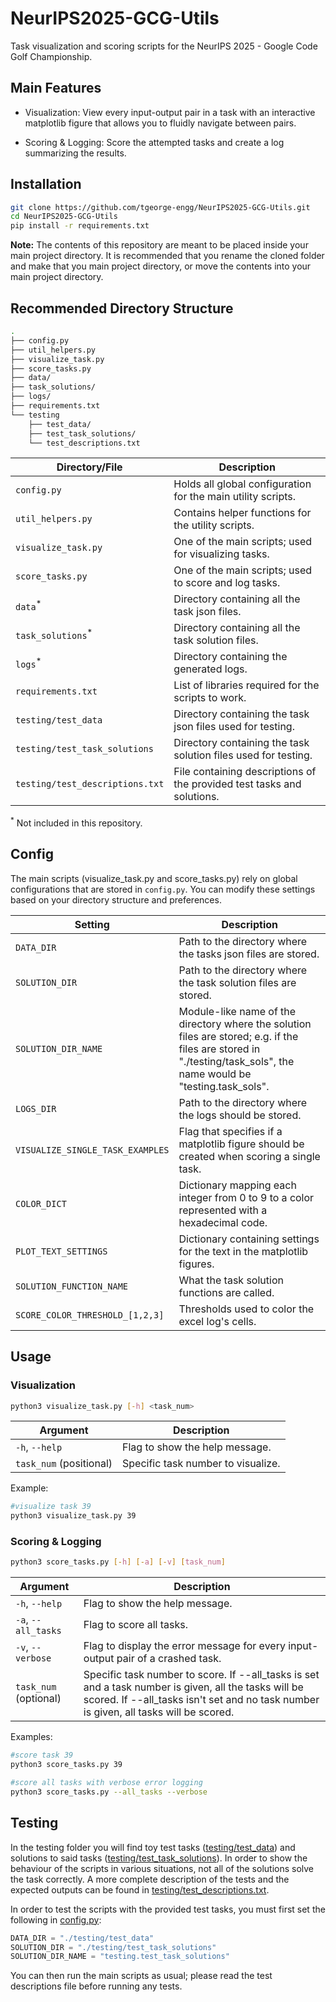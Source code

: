 # NeurIPS2025-GCG-Utils
Task visualization and scoring scripts for the NeurIPS 2025 - Google Code Golf Championship.

## Main Features
- Visualization: View every input-output pair in a task with an interactive matplotlib figure that allows you to fluidly navigate between pairs.

- Scoring & Logging: Score the attempted tasks and create a log summarizing the results.

## Installation
```bash
git clone https://github.com/tgeorge-engg/NeurIPS2025-GCG-Utils.git
cd NeurIPS2025-GCG-Utils
pip install -r requirements.txt
```
**Note:** The contents of this repository are meant to be placed inside your main project directory. It is recommended that you rename the cloned folder and make that you main project directory, or move the contents into your main project directory.

## Recommended Directory Structure
```bash
.
├── config.py
├── util_helpers.py
├── visualize_task.py
├── score_tasks.py
├── data/
├── task_solutions/
├── logs/
├── requirements.txt
└── testing
    ├── test_data/
    ├── test_task_solutions/
    └── test_descriptions.txt
```

| Directory/File                | Description |
|-------------------------------|-------------|
| `config.py`                     | Holds all global configuration for the main utility scripts. |
| `util_helpers.py`               | Contains helper functions for the utility scripts. |
| `visualize_task.py`             | One of the main scripts; used for visualizing tasks. |
| `score_tasks.py`                | One of the main scripts; used to score and log tasks. |
| `data`<sup>*</sup>              | Directory containing all the task json files. |
| `task_solutions`<sup>*</sup>    | Directory containing all the task solution files. |
| `logs`<sup>*</sup>              | Directory containing the generated logs. |
| `requirements.txt`              | List of libraries required for the scripts to work. |
| `testing/test_data`             | Directory containing the task json files used for testing. |
| `testing/test_task_solutions`   | Directory containing the task solution files used for testing. |
| `testing/test_descriptions.txt` | File containing descriptions of the provided test tasks and solutions. |

<sup>*</sup> Not included in this repository.

## Config
The main scripts (visualize_task.py and score_tasks.py) rely on global configurations that are stored in `config.py`.
You can modify these settings based on your directory structure and preferences.

| Setting                        | Description |
|--------------------------------|-------------|
| `DATA_DIR`                       | Path to the directory where the tasks json files are stored. |
| `SOLUTION_DIR`                   | Path to the directory where the task solution files are stored. |
| `SOLUTION_DIR_NAME`              | Module-like name of the directory where the solution files are stored; e.g. if the files are stored in "./testing/task_sols", the name would be "testing.task_sols".|
| `LOGS_DIR`                       | Path to the directory where the logs should be stored. |
| `VISUALIZE_SINGLE_TASK_EXAMPLES` | Flag that specifies if a matplotlib figure should be created when scoring a single task. |
| `COLOR_DICT`                     | Dictionary mapping each integer from 0 to 9 to a color represented with a hexadecimal code. |
| `PLOT_TEXT_SETTINGS`             | Dictionary containing settings for the text in the matplotlib figures. |
| `SOLUTION_FUNCTION_NAME`         | What the task solution functions are called. |
| `SCORE_COLOR_THRESHOLD_[1,2,3]`  | Thresholds used to color the excel log's cells. |

## Usage
### Visualization
```bash
python3 visualize_task.py [-h] <task_num>
```

| Argument                | Description |
|-------------------------|-------------|
| `-h`, `--help`          | Flag to show the help message. |
| `task_num` (positional) | Specific task number to visualize. |

Example:
```bash
#visualize task 39
python3 visualize_task.py 39
```
### Scoring & Logging
```bash
python3 score_tasks.py [-h] [-a] [-v] [task_num]
```
| Argument              | Description |
|-----------------------|-------------|
| `-h`, `--help`        | Flag to show the help message. |
| `-a`, `--all_tasks`   | Flag to score all tasks. |
| `-v`, `--verbose`     | Flag to display the error message for every input-output pair of a crashed task. |
| `task_num` (optional) | Specific task number to score. If --all_tasks is set and a task number is given, all the tasks will be scored. If --all_tasks isn't set and no task number is given, all tasks will be scored.|

Examples:
```bash
#score task 39
python3 score_tasks.py 39

#score all tasks with verbose error logging
python3 score_tasks.py --all_tasks --verbose
```

## Testing
In the testing folder you will find toy test tasks ([testing/test_data](testing/test_data)) and solutions to said tasks ([testing/test_task_solutions](testing/test_task_solutions)). In order to show the behaviour of the scripts in various situations, not all of the solutions solve the task correctly. A more complete description of the tests and the expected outputs can be found in [testing/test_descriptions.txt](testing/test_descriptions.txt).

In order to test the scripts with the provided test tasks, you must first set the following in [config.py](config.py):

```python
DATA_DIR = "./testing/test_data"
SOLUTION_DIR = "./testing/test_task_solutions"
SOLUTION_DIR_NAME = "testing.test_task_solutions"
```

You can then run the main scripts as usual; please read the test descriptions file before running any tests.
